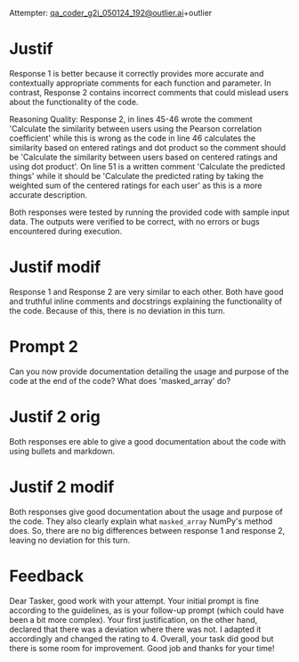 Attempter: qa_coder_g2i_050124_192@outlier.ai+outlier

# Justif

Response 1 is better because it correctly provides more accurate and contextually appropriate comments for each function and parameter. In contrast, Response 2 contains incorrect comments that could mislead users about the functionality of the code.

Reasoning Quality: Response 2, in lines 45-46 wrote the comment 'Calculate the similarity between users using the Pearson correlation coefficient'  while this is wrong as the code in line 46 calculates the similarity based on entered ratings and dot product so the comment should be 'Calculate the similarity between users based on centered ratings and using dot product'.
On line 51 is a written comment 'Calculate the predicted things' while it should be 'Calculate the predicted rating by taking the weighted sum of the centered ratings for each user' as this is a more accurate description.

Both responses were tested by running the provided code with sample input data. The outputs were verified to be correct, with no errors or bugs encountered during execution.


# Justif modif

Response 1 and Response 2 are very similar to each other. Both have good and truthful inline comments and docstrings explaining the functionality of the code. Because of this, there is no deviation in this turn.


# Prompt 2

Can you now provide documentation detailing the usage and purpose of the code at the end of the code? What does 'masked_array' do?


# Justif 2 orig

Both responses ere able to give a good documentation about the code with using bullets and markdown.

# Justif 2 modif

Both responses give good documentation about the usage and purpose of the code. They also clearly explain what `masked_array` NumPy's method does. So, there are no big differences between response 1 and response 2, leaving no deviation for this turn.

# Feedback

Dear Tasker, good work with your attempt. Your initial prompt is fine according to the guidelines, as is your follow-up prompt (which could have been a bit more complex).
Your first justification, on the other hand, declared that there was a deviation where there was not. I adapted it accordingly and changed the rating to 4.
Overall, your task did good but there is some room for improvement.
Good job and thanks for your time!